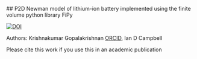 ## P2D Newman model of lithium-ion battery implemented using the finite volume python library FiPy



[![DOI](https://zenodo.org/badge/244373966.svg)](https://zenodo.org/badge/latestdoi/244373966)


Authors: Krishnakumar Gopalakrishnan [ORCID](https://orcid.org/0000-0003-4246-8579), Ian D Campbell

Please cite this work if you use this in an academic publication
